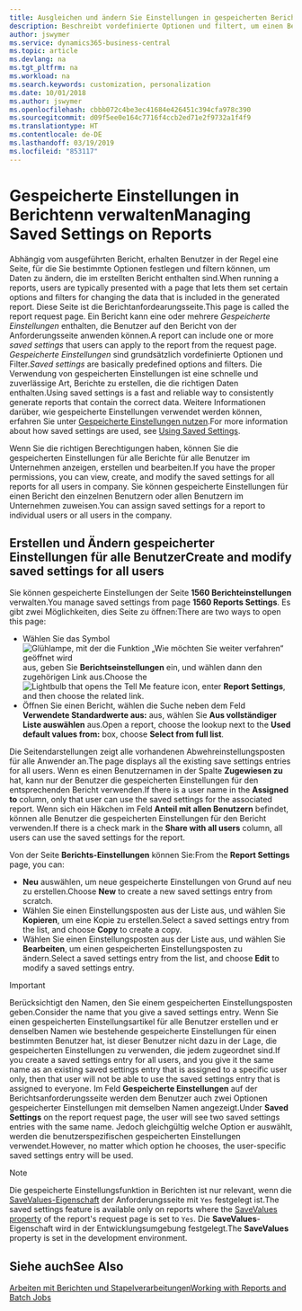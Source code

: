 ```yaml
---
title: Ausgleichen und ändern Sie Einstellungen in gespeicherten Berichten | Microsoft Docs
description: Beschreibt vordefinierte Optionen und filtert, um einen Bericht anzupassen und die richtigen Daten zu generieren.
author: jswymer
ms.service: dynamics365-business-central
ms.topic: article
ms.devlang: na
ms.tgt_pltfrm: na
ms.workload: na
ms.search.keywords: customization, personalization
ms.date: 10/01/2018
ms.author: jswymer
ms.openlocfilehash: cbbb072c4be3ec41684e426451c394cfa978c390
ms.sourcegitcommit: d09f5ee0e164c7716f4ccb2ed71e2f9732a1f4f9
ms.translationtype: HT
ms.contentlocale: de-DE
ms.lasthandoff: 03/19/2019
ms.locfileid: "853117"
---
```

# <a name="managing-saved-settings-on-reports"></a><span data-ttu-id="b2809-103">Gespeicherte Einstellungen in Berichtenn verwalten</span><span class="sxs-lookup"><span data-stu-id="b2809-103">Managing Saved Settings on Reports</span></span>
<span data-ttu-id="b2809-104">Abhängig vom ausgeführten Bericht, erhalten Benutzer in der Regel eine Seite, für die Sie bestimmte Optionen festlegen und filtern können, um Daten zu ändern, die im erstellten Bericht enthalten sind.</span><span class="sxs-lookup"><span data-stu-id="b2809-104">When running a reports, users are typically presented with a page that lets them set certain options and filters for changing the data that is included in the generated report.</span></span> <span data-ttu-id="b2809-105">Diese Seite ist die Berichtanfordearungsseite.</span><span class="sxs-lookup"><span data-stu-id="b2809-105">This page is called the report request page.</span></span> <span data-ttu-id="b2809-106">Ein Bericht kann eine oder mehrere *Gespeicherte Einstellungen* enthalten, die Benutzer auf den Bericht von der Anforderungsseite anwenden können.</span><span class="sxs-lookup"><span data-stu-id="b2809-106">A report can include one or more *saved settings* that users can apply to the report from the request page.</span></span> <span data-ttu-id="b2809-107">*Gespeicherte Einstellungen* sind grundsätzlich vordefinierte Optionen und Filter.</span><span class="sxs-lookup"><span data-stu-id="b2809-107">*Saved settings* are basically predefined options and filters.</span></span> <span data-ttu-id="b2809-108">Die Verwendung von gespeicherten Einstellungen ist eine schnelle und zuverlässige Art, Berichte zu erstellen, die die richtigen Daten enthalten.</span><span class="sxs-lookup"><span data-stu-id="b2809-108">Using saved settings is a fast and reliable way to consistently generate reports that contain the correct data.</span></span> <span data-ttu-id="b2809-109">Weitere Informationen darüber, wie gespeicherte Einstellungen verwendet werden können, erfahren Sie unter [Gespeicherte Einstellungen nutzen](ui-work-report.md#SavedSettings).</span><span class="sxs-lookup"><span data-stu-id="b2809-109">For more information about how saved settings are used, see [Using Saved Settings](ui-work-report.md#SavedSettings).</span></span>

<span data-ttu-id="b2809-110">Wenn Sie die richtigen Berechtigungen haben, können Sie die gespeicherten Einstellungen für alle Berichte für alle Benutzer im Unternehmen anzeigen, erstellen und bearbeiten.</span><span class="sxs-lookup"><span data-stu-id="b2809-110">If you have the proper permissions, you can view, create, and modify the saved settings for all reports for all users in company.</span></span> <span data-ttu-id="b2809-111">Sie können gespeicherte Einstellungen für einen Bericht den einzelnen Benutzern oder allen Benutzern im Unternehmen zuweisen.</span><span class="sxs-lookup"><span data-stu-id="b2809-111">You can assign saved settings for a report to individual users or all users in the company.</span></span>

<!--
## Apply saved settings to a report
1. Open the report.

   The report request page appears.    
2. In the **Saved Settings** section of the page, set the **Name** field  to the saved settings that you want to use.

   The **Saved Settings** section only appears if the report has been run before or if there are existing saved settings entries. The saved settings entry called **Last used options and filters** is always available. These settings are the option and filter values that were used the last time you ran the report.

-->

## <a name="create-and-modify-saved-settings-for-all-users"></a><span data-ttu-id="b2809-112">Erstellen und Ändern gespeicherter Einstellungen für alle Benutzer</span><span class="sxs-lookup"><span data-stu-id="b2809-112">Create and modify saved settings for all users</span></span>
<span data-ttu-id="b2809-113">Sie können gespeicherte Einstellungen der Seite **1560 Berichteinstellungen** verwalten.</span><span class="sxs-lookup"><span data-stu-id="b2809-113">You manage saved settings from page **1560 Reports Settings**.</span></span> <span data-ttu-id="b2809-114">Es gibt zwei Möglichkeiten, dies Seite zu öffnen:</span><span class="sxs-lookup"><span data-stu-id="b2809-114">There are two ways to open this page:</span></span>
-   <span data-ttu-id="b2809-115">Wählen Sie das Symbol ![Glühlampe, mit der die Funktion „Wie möchten Sie weiter verfahren“ geöffnet wird](media/ui-search/search_small.png "Wie möchten Sie weiter verfahren?") aus, geben Sie **Berichtseinstellungen** ein, und wählen dann den zugehörigen Link aus.</span><span class="sxs-lookup"><span data-stu-id="b2809-115">Choose the ![Lightbulb that opens the Tell Me feature](media/ui-search/search_small.png "Tell me what you want to do") icon, enter **Report Settings**, and then choose the related link.</span></span>
-   <span data-ttu-id="b2809-116">Öffnen Sie einen Bericht, wählen die Suche neben dem Feld **Verwendete Standardwerte aus:** aus, wählen Sie **Aus vollständiger Liste auswählen** aus.</span><span class="sxs-lookup"><span data-stu-id="b2809-116">Open a report, choose the lookup next to the **Used default values from:** box, choose **Select from full list**.</span></span>

<span data-ttu-id="b2809-117">Die Seitendarstellungen zeigt alle vorhandenen Abwehreinstellungsposten für alle Anwender an.</span><span class="sxs-lookup"><span data-stu-id="b2809-117">The page displays all the existing save settings entries for all users.</span></span> <span data-ttu-id="b2809-118">Wenn es einen Benutzernamen in der Spalte **Zugewiesen zu** hat, kann nur der Benutzer die gespeicherten Einstellungen für den entsprechenden Bericht verwenden.</span><span class="sxs-lookup"><span data-stu-id="b2809-118">If there is a user name in the **Assigned to** column, only that user can use the saved settings for the associated report.</span></span> <span data-ttu-id="b2809-119">Wenn sich ein Häkchen im Feld **Anteil mit allen Benutzern** befindet, können alle Benutzer die  gespeicherten Einstellungen für den Bericht verwenden.</span><span class="sxs-lookup"><span data-stu-id="b2809-119">If there is a check mark in the **Share with all users** column, all users can use the saved settings for the report.</span></span>

<span data-ttu-id="b2809-120">Von der Seite **Berichts-Einstellungen** können Sie:</span><span class="sxs-lookup"><span data-stu-id="b2809-120">From the **Report Settings** page, you can:</span></span>
-   <span data-ttu-id="b2809-121">**Neu** auswählen, um neue gespeicherte Einstellungen von Grund auf neu zu erstellen.</span><span class="sxs-lookup"><span data-stu-id="b2809-121">Choose **New** to create a new saved settings entry from scratch.</span></span>
-   <span data-ttu-id="b2809-122">Wählen Sie einen Einstellungsposten aus der Liste aus, und wählen Sie **Kopieren**, um eine Kopie zu erstellen.</span><span class="sxs-lookup"><span data-stu-id="b2809-122">Select a saved settings entry from the list, and choose **Copy** to create a copy.</span></span>
-   <span data-ttu-id="b2809-123">Wählen Sie einen Einstellungsposten aus der Liste aus, und wählen Sie **Bearbeiten**, um einen gespeicherten Einstellungsposten zu ändern.</span><span class="sxs-lookup"><span data-stu-id="b2809-123">Select a saved settings entry from the list, and choose **Edit** to modify a saved settings entry.</span></span>


> [!Important]
> <span data-ttu-id="b2809-124">Berücksichtigt den Namen, den Sie einem gespeicherten Einstellungsposten geben.</span><span class="sxs-lookup"><span data-stu-id="b2809-124">Consider the name that you give a saved settings entry.</span></span> <span data-ttu-id="b2809-125">Wenn Sie einen gespeicherten Einstellungsartikel für alle Benutzer erstellen und er denselben Namen wie bestehende gespeicherte Einstellungen für einen bestimmten Benutzer hat, ist dieser Benutzer nicht dazu in der Lage, die gespeicherten Einstellungen zu verwenden, die jedem zugeordnet sind.</span><span class="sxs-lookup"><span data-stu-id="b2809-125">If you create a saved settings entry for all users, and you give it the same name as an existing saved settings entry that is assigned to a specific user only, then that user will not be able to use the saved settings entry that is assigned to everyone.</span></span>  <span data-ttu-id="b2809-126">Im Feld **Gespeicherte Einstellungen** auf der Berichtsanforderungsseite werden dem Benutzer auch zwei Optionen gespeicherter Einstellungen mit demselben Namen angezeigt.</span><span class="sxs-lookup"><span data-stu-id="b2809-126">Under **Saved Settings** on the report request page, the user will see two saved settings entries with the same name.</span></span> <span data-ttu-id="b2809-127">Jedoch gleichgültig welche Option er auswählt, werden die benutzerspezifischen gespeicherten Einstellungen verwendet.</span><span class="sxs-lookup"><span data-stu-id="b2809-127">However, no matter which option he chooses, the user-specific saved settings entry will be used.</span></span>

> [!NOTE]
> <span data-ttu-id="b2809-128">Die gespeicherte Einstellungsfunktion in Berichten ist nur relevant, wenn die [SaveValues-Eigenschaft](https://docs.microsoft.com/en-us/dynamics-nav/savevalues-property) der Anforderungsseite mit `Yes` festgelegt ist.</span><span class="sxs-lookup"><span data-stu-id="b2809-128">The saved settings feature is available only on reports where the [SaveValues property](https://docs.microsoft.com/en-us/dynamics-nav/savevalues-property) of the report's request page is set to `Yes`.</span></span> <span data-ttu-id="b2809-129">Die **SaveValues**-Eigenschaft wird in der Entwicklungsumgebung festgelegt.</span><span class="sxs-lookup"><span data-stu-id="b2809-129">The **SaveValues** property is set in the development environment.</span></span>  

## <a name="see-also"></a><span data-ttu-id="b2809-130">Siehe auch</span><span class="sxs-lookup"><span data-stu-id="b2809-130">See Also</span></span>
[<span data-ttu-id="b2809-131">Arbeiten mit Berichten und Stapelverarbeitungen</span><span class="sxs-lookup"><span data-stu-id="b2809-131">Working with Reports and Batch Jobs</span></span>](ui-work-report.md)  
